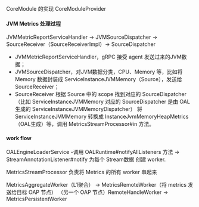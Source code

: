 CoreModule 的实现 CoreModuleProvider

#### JVM Metrics 处理过程

JVMMetricReportServiceHandler -> JVMSourceDispatcher -> SourceReceiver（SourceReceiverImpl）-> SourceDispatcher

- JVMMetricReportServiceHandler，gRPC 接受 agent 发送过来的JVM数据；
- JVMSourceDispatcher，对JVM数据分类，CPU、Memory 等，比如将 Memory 数据封装成 ServiceInstanceJVMMemory（Source），发送给 SourceReceiver；
- SourceReceiver 根据 Source 中的 scope 找到对应的 SourceDispatcher（比如 ServiceInstanceJVMMemory 对应的 SourceDispatcher 是由 OAL 生成的 ServiceInstanceJVMMemoryDispatcher）
  将 ServiceInstanceJVMMemory 转换成 InstanceJvmMemoryHeapMetrics（OAL生成）等，调用 MetricsStreamProcessor#in 方法。

#### work flow
OALEngineLoaderService -调用 OALRuntime#notifyAllListeners 方法  -> StreamAnnotationListener#notify 为每个 Stream数据 创建 worker.

MetricsStreamProcessor 负责将 Metrics 的所有 worker 串起来

MetricsAggregateWorker（L1聚合） -> MetricsRemoteWorker（将 metrics 发送给目标 OAP 节点）
（另一个 OAP 节点）RemoteHandleWorker -> MetricsPersistentWorker
